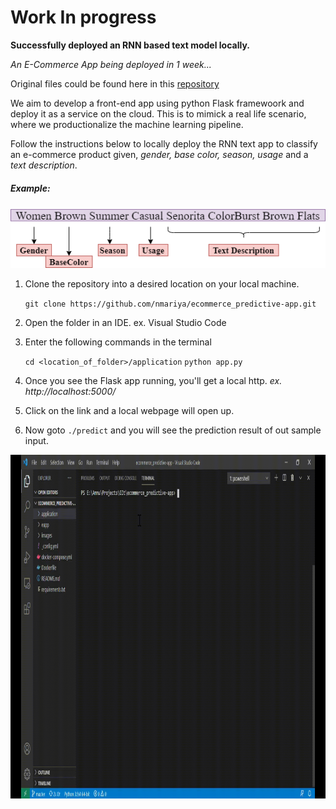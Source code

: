 # Work In progress
**Successfully deployed an RNN based text model locally.**

*An E-Commerce App being deployed in 1 week...*

Original files could be found here in this [repository](https://github.com/nmariya/e-commerce-classifier) 

We aim to develop a front-end app using python Flask framewoork and deploy it as a service on the cloud. This is to mimick a real life scenario, where  we productionalize the machine learning pipeline.

Follow the instructions below to locally deploy the RNN text app to classify an e-commerce product given, *gender, base color, season, usage* and a *text description*.
##### Example:

<p align="left">
<img src="./images/text_example.png"/>
</p>

1. Clone the repository into a desired location on your local machine.

      `git clone https://github.com/nmariya/ecommerce_predictive-app.git`

2. Open the folder in an IDE. ex. Visual Studio Code


3. Enter the following commands in the terminal

      `cd <location_of_folder>/application`
      `python app.py`

4. Once you see the Flask app running, you'll get a local http. *ex. http://localhost:5000/*

5. Click on the link and a local webpage will open up.

6. Now goto `./predict`  and you will see the prediction result of out sample input.

<p align="center">
<img src="./images/Terminal_run.gif", width="550", height="550"/>
</p>
